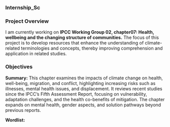 ### Internship_Sc

### Project Overview

I am currently working on **IPCC  Working Group 02, chapter07: Health, wellbeing and the changing structure of communities.** The focus of this project is to develop resources that enhance the understanding of climate-related terminologies and concepts, thereby improving comprehension and application in related studies.

### Objectives

**Summary:** This chapter examines the impacts of climate change on health, well-being, migration, and conflict, highlighting increasing risks such as illnesses, mental health issues, and displacement. It reviews recent studies since the IPCC’s Fifth Assessment Report, focusing on vulnerability, adaptation challenges, and the health co-benefits of mitigation. The chapter expands on mental health, gender aspects, and solution pathways beyond previous reports.

**Wordlist:** 

